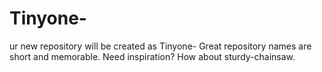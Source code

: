 # Tinyone-
ur new repository will be created as Tinyone- Great repository names are short and memorable. Need inspiration? How about sturdy-chainsaw.

